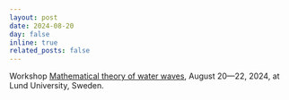 ```yaml
---
layout: post
date: 2024-08-20
day: false
inline: true
related_posts: false
---
```


Workshop <a href="http://theoryofwaterwaves.org/">Mathematical theory of water waves</a>, August 20&mdash;22, 2024, at Lund University, Sweden.
